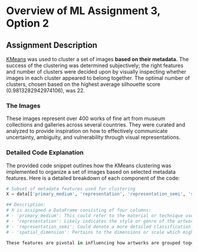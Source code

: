# Overview of ML Assignment 3, Option 2

## Assignment Description

[KMeans](http://scikit-learn.org/stable/modules/generated/sklearn.cluster.KMeans.html) was used to cluster a set of images **based on their metadata.** The success of the clustering was determined subjectively; the right features and number of clusters were decided upon by visually inspecting whether images in each cluster appeared to belong together. The optimal number of clusters, chosen based on the highest average silhouette score (0.9813282942974106), was 22.

### The Images

These images represent over 400 works of fine art from museum collections and galleries across several countries. They were curated and analyzed to provide inspiration on how to effectively communicate uncertainty, ambiguity, and vulnerability through visual representations. 
### Detailed Code Explanation

The provided code snippet outlines how the KMeans clustering was implemented to organize a set of images based on selected metadata features. Here is a detailed breakdown of each component of the code:

```python
# Subset of metadata features used for clustering
X = data[['primary_medium', 'representation', 'representation_semi', 'spatial_dimension']]

## Description:
# X is assigned a DataFrame consisting of four columns:
# - 'primary_medium': This could refer to the material or technique used in the artworks.
# - 'representation': Likely indicates the style or genre of the artwork.
# - 'representation_semi': Could denote a more detailed classification within the broader 'representation' category.
# - 'spatial_dimension': Pertains to the dimensions or scale which might affect the perception of the artwork.

These features are pivotal in influencing how artworks are grouped together, reflecting similarities in material, style, and scale.
